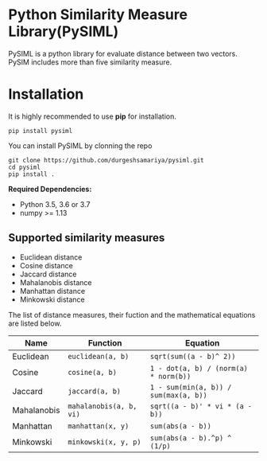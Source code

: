 # Python Similarity Measure Library(PySIML)
PySIML is a python library for evaluate distance between two vectors. PySIM includes more than five similarity measure.

# Installation
It is highly recommended to use **pip** for installation.

```
pip install pysiml
```

You can install PySIML by clonning the repo
```
git clone https://github.com/durgeshsamariya/pysiml.git
cd pysiml
pip install .
```
**Required Dependencies:**
- Python 3.5, 3.6 or 3.7
- numpy >= 1.13

## Supported similarity measures
- Euclidean distance
- Cosine distance
- Jaccard distance
- Mahalanobis distance
- Manhattan distance
- Minkowski distance

The list of distance measures, their fuction and the mathematical equations are listed below.

| Name                 |  Function                  | Equation     |
| -------------------- | -------------------------- | --------------------|
|  Euclidean           |  `euclidean(a, b)`         | `sqrt(sum((a - b)^ 2))` |
|  Cosine              |  `cosine(a, b)`            | `1 - dot(a, b) / (norm(a) * norm(b))` |
|  Jaccard             |  `jaccard(a, b)`           | `1 - sum(min(a, b)) / sum(max(a, b))` |
|  Mahalanobis         |  `mahalanobis(a, b, vi)`   | `sqrt((a - b)' * vi * (a - b))` |
|  Manhattan           |  `manhattan(x, y)`         | `sum(abs(a - b))` |
|  Minkowski           |  `minkowski(x, y, p)`      | `sum(abs(a - b).^p) ^ (1/p)` |
